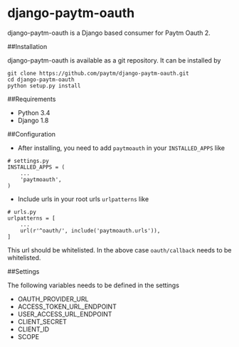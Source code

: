 # django-paytm-oauth

django-paytm-oauth is a Django based consumer for Paytm Oauth 2.

##Installation

django-paytm-oauth is available as a git repository. It can be installed by

```
git clone https://github.com/paytm/django-paytm-oauth.git
cd django-paytm-oauth
python setup.py install
```

##Requirements

* Python 3.4
* Django 1.8


##Configuration

* After installing, you need to add `paytmoauth` in your `INSTALLED_APPS` like

```
# settings.py
INSTALLED_APPS = (
    ...
    'paytmoauth',
)

```

* Include urls in your root urls `urlpatterns` like

```
# urls.py
urlpatterns = [
    ...
    url(r'^oauth/', include('paytmoauth.urls')),
]

```

This url should be whitelisted. In the above case `oauth/callback` needs to be whitelisted.

##Settings

The following variables needs to be defined in the settings

* OAUTH_PROVIDER_URL
* ACCESS_TOKEN_URL_ENDPOINT
* USER_ACCESS_URL_ENDPOINT
* CLIENT_SECRET
* CLIENT_ID
* SCOPE